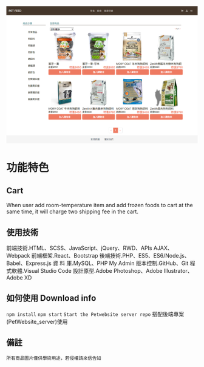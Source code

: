 <img width="964" alt="PetWebsite photo" src="https://github.com/ccwang116/PetWebsite_client/blob/master/PET_FEED_sreenshot.png">


# 功能特色
## Cart 
When user add room-temperature item  and add frozen foods to cart at the same time, it will charge two shipping fee in the cart.

## 使用技術
前端技術.HTML、SCSS、JavaScript、jQuery、RWD、APIs AJAX、 Webpack
前端框架.React、Bootstrap 後端技術.PHP、ES5、ES6/Node.js、Babel、Express.js
資 料 庫.MySQL、PHP My Admin
版本控制.GitHub、Git
程式軟體.Visual Studio Code
設計原型.Adobe Photoshop、Adobe Illustrator、Adobe XD

## 如何使用 Download info
`npm install`
`npm start`
`Start the Petwebsite server repo`
搭配後端專案(PetWebsite_server)使用

 ## 備註
`所有商品圖片僅供學術用途，若侵權請來信告知`
